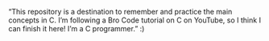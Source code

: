 “This repository is a destination to remember and practice the main concepts in C.
I’m following a Bro Code tutorial on C on YouTube, so I think I can finish it here! I’m a C programmer.”
:)
